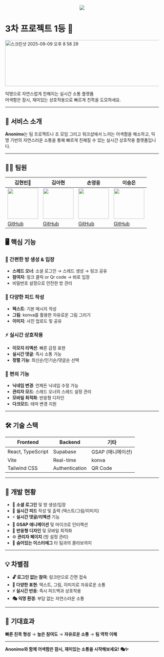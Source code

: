 <h1 align="center">
  <img src="https://readme-typing-svg.herokuapp.com/?font=Righteous&size=35&center=true&vCenter=true&width=500&height=70&duration=4000&lines=Anonimo;새로운+소통의+패러다임;🤝&color=7B68EE" />
</h1>

# 3차 프로젝트 1등 👑
<img width="643" height="151" alt="스크린샷 2025-09-09 오후 8 58 29" src="https://github.com/user-attachments/assets/b690949e-d63b-45d5-aa9a-e4971f32c9b1" />


익명으로 자연스럽게 친해지는 실시간 소통 플랫폼  
어색함은 잠시, 재미있는 상호작용으로 빠르게 친목을 도모하세요.

---

## 📖 서비스 소개

**Anonimo**는 팀 프로젝트나 조 모임 그리고 워크샵에서 느끼는 어색함을 해소하고, 익명 기반의 자연스러운 소통을 통해 빠르게 친해질 수 있는 실시간 상호작용 플랫폼입니다.

---

## 👨‍💻 팀원

| 김현빈👑                                                                 | 김아현                                                                 | 손영웅                                                                   | 이승은                                                                  |
| ------------------------------------------------------------------------ | ---------------------------------------------------------------------- | ------------------------------------------------------------------------ | ----------------------------------------------------------------------- |
| <img src="https://avatars.githubusercontent.com/hb-k-3376" width="100"/> | <img src="https://avatars.githubusercontent.com/ahk0413" width="100"/> | <img src="https://avatars.githubusercontent.com/heroson02" width="100"/> | <img src="https://avatars.githubusercontent.com/seungdev" width="100"/> |
| [GitHub](https://github.com/hb-k-3376)                                   | [GitHub](https://github.com/ahk0413)                                   | [GitHub](https://github.com/heroson02)                                   | [GitHub](https://github.com/seungdev)                                   |

## 🖥️ 핵심 기능

### 🚪 간편한 방 생성 & 입장

- **스레드 오너**: 소셜 로그인 → 스레드 생성 → 링크 공유
- **참여자**: 링크 클릭 or Qr code → 바로 입장
- 비밀번호 설정으로 안전한 방 관리

### 💬 다양한 피드 작성

- **텍스트**: 기본 메시지 작성
- **그림**: konva를 활용한 자유로운 그림 그리기
- **이미지**: 사진 업로드 및 공유

### ⚡ 실시간 상호작용

- **이모지 리액션**: 빠른 감정 표현
- **실시간 댓글**: 즉시 소통 가능
- **정렬 기능**: 최신순/인기순/댓글순 선택

### 🎯 편의 기능

- **닉네임 변경**: 언제든 닉네임 수정 가능
- **관리자 모드**: 스레드 오너의 스레드 설정 관리
- **모바일 최적화**: 반응형 디자인
- **다크모드**: 테마 변경 지원

---

## 🛠️ 기술 스택

| **Frontend**      | **Backend**    | **기타**          |
| ----------------- | -------------- | ----------------- |
| React, TypeScript | Supabase       | GSAP (애니메이션) |
| Vite              | Real-time      | konva             |
| Tailwind CSS      | Authentication | QR Code           |

---

## 🎯 개발 현황

- 🔐 **소셜 로그인** 및 방 생성/입장
- 💬 **실시간 피드** 작성 및 출력 (텍스트/그림/이미지)
- ⚡ **실시간 댓글/리액션** 기능
- 🎨 **GSAP 애니메이션** 및 마이크로 인터랙션
- 📱 **반응형 디자인** 및 모바일 최적화
- ⚙️ **관리자 페이지** (방 설정 관리)
- 🎉 **숨어있는 이스터에그** 타 팀과의 콜라보까지

---

## 💡 차별점

- **🔓 로그인 없는 참여**: 링크만으로 간편 접속
- **🎨 다양한 표현**: 텍스트, 그림, 이미지로 자유로운 소통
- **⚡ 실시간 반응**: 즉시 피드백과 상호작용
- **🎭 익명 환경**: 부담 없는 자연스러운 소통

---

## 🎉 기대효과

**빠른 친목 형성** → **높은 참여도** → **자유로운 소통** → **팀 역학 이해**

---

**Anonimo와 함께 어색함은 잠시, 재미있는 소통을 시작해보세요! 🎭✨**

